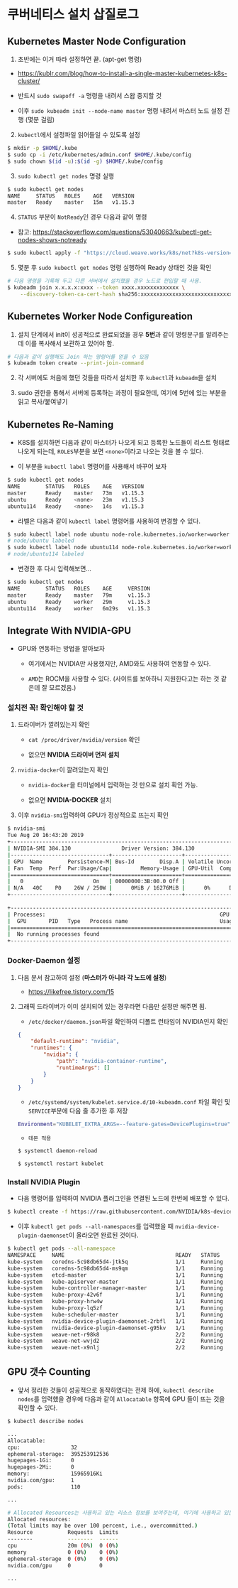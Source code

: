 # 쿠버네티스 설치 삽질로그

## Kubernetes Master Node Configuration

1. 초반에는 이거 따라 설정하면 끝. (apt-get 명령)

  - https://kublr.com/blog/how-to-install-a-single-master-kubernetes-k8s-cluster/
  
  - 반드시 `sudo swapoff -a` 명령을 내려서 스왑 중지할 것
  
  - 이후 `sudo kubeadm init --node-name master` 명령 내려서 마스터 노드 설정 진행 (몇분 걸림)

2. `kubectl`에서 설정파일 읽어들일 수 있도록 설정
```bash
$ mkdir -p $HOME/.kube
$ sudo cp -i /etc/kubernetes/admin.conf $HOME/.kube/config
$ sudo chown $(id -u):$(id -g) $HOME/.kube/config
```

3. `sudo kubectl get nodes` 명령 실행
```bash
$ sudo kubectl get nodes
NAME     STATUS   ROLES    AGE   VERSION
master   Ready    master   15m   v1.15.3
```

4. `STATUS` 부분이 `NotReady`인 경우 다음과 같이 명령
- 참고: https://stackoverflow.com/questions/53040663/kubectl-get-nodes-shows-notready
```bash
$ sudo kubectl apply -f "https://cloud.weave.works/k8s/net?k8s-version=$(sudo kubectl version | base64 | tr -d '\n')"
```

5. 몇분 후 `sudo kubectl get nodes` 명령 실행하여 Ready 상태인 것을 확인
```bash
# 다음 명령을 기록해 두고 다른 서버에서 설치했을 경우 노드로 편입할 때 사용.
$ kubeadm join x.x.x.x:xxxx --token xxxx.xxxxxxxxxxxxx \
    --discovery-token-ca-cert-hash sha256:xxxxxxxxxxxxxxxxxxxxxxxxxxxxxxxxxxxxxxxxxxxxxxxxxxxxxxxx
```

## Kubernetes Worker Node Configureation

1. 설치 단계에서 init이 성공적으로 완료되었을 경우 **5번**과 같이 명령문구를 알려주는데 이를 복사해서 보관하고 있어야 함.
```bash
# 다음과 같이 실행해도 Join 하는 명령어를 얻을 수 있음
$ kubeadm token create --print-join-command
```

2. 각 서버에도 처음에 했던 것들을 따라서 설치한 후 `kubectl`과 `kubeadm`을 설치

3. sudo 권한을 통해서 서버에 등록하는 과정이 필요한데, 여기에 5번에 있는 부분을 읽고 복사/붙여넣기

## Kubernetes Re-Naming 

- K8S를 설치하면 다음과 같이 마스터가 나오게 되고 등록한 노드들이 리스트 형태로 나오게 되는데, `ROLES`부분을 보면 `<none>`이라고 나오는 것을 볼 수 있다.

- 이 부분을 `kubectl label` 명령어를 사용해서 바꾸어 보자
```bash
$ sudo kubectl get nodes
NAME        STATUS   ROLES    AGE   VERSION
master      Ready    master   73m   v1.15.3
ubuntu      Ready    <none>   23m   v1.15.3
ubuntu114   Ready    <none>   14s   v1.15.3
```

- 라벨은 다음과 같이 `kubectl label` 명령어를 사용하여 변경할 수 있다.
```bash
$ sudo kubectl label node ubuntu node-role.kubernetes.io/worker=worker
# node/ubuntu labeled
$ sudo kubectl label node ubuntu114 node-role.kubernetes.io/worker=worker
# node/ubuntu114 labeled
```

- 변경한 후 다시 입력해보면...
```bash
$ sudo kubectl get nodes
NAME        STATUS   ROLES    AGE     VERSION
master      Ready    master   79m     v1.15.3
ubuntu      Ready    worker   29m     v1.15.3
ubuntu114   Ready    worker   6m29s   v1.15.3
```

## Integrate With NVIDIA-GPU

- GPU와 연동하는 방법을 알아보자

	- 여기에서는 NVIDIA만 사용했지만, AMD와도 사용하여 연동할 수 있다.

	- `AMD`는 ROCM을 사용할 수 있다. (사이트를 보아하니 지원한다고는 하는 것 같은데 잘 모르겠음.)

### 설치전 꼭! 확인해야 할 것

1. 드라이버가 깔려있는지 확인

	- `cat /proc/driver/nvidia/version` 확인

	- 없으면 **NVIDIA 드라이버 먼저 설치**

2. `nvidia-docker`이 깔려있는지 확인

	- `nvidia-docker`을 터미널에서 입력하는 것 만으로 설치 확인 가능.

	- 없으면 **NVIDIA-DOCKER** 설치

3. 이후 `nvidia-smi`입력하여 GPU가 정상적으로 뜨는지 확인
```bash
$ nvidia-smi
Tue Aug 20 16:43:20 2019       
+-----------------------------------------------------------------------------+
| NVIDIA-SMI 384.130                Driver Version: 384.130                   |
|-------------------------------+----------------------+----------------------+
| GPU  Name        Persistence-M| Bus-Id        Disp.A | Volatile Uncorr. ECC |
| Fan  Temp  Perf  Pwr:Usage/Cap|         Memory-Usage | GPU-Util  Compute M. |
|===============================+======================+======================|
|   0                      On   | 00000000:3B:00.0 Off |                    0 |
| N/A   40C    P0    26W / 250W |      0MiB / 16276MiB |      0%      Default |
+-------------------------------+----------------------+----------------------+
                                                                               
+-----------------------------------------------------------------------------+
| Processes:                                                       GPU Memory |
|  GPU       PID   Type   Process name                             Usage      |
|=============================================================================|
|  No running processes found                                                 |
+-----------------------------------------------------------------------------+

```

### Docker-Daemon 설정

1. 다음 문서 참고하여 설정 (**마스터가 아니라 각 노드에 설정**)

	- https://likefree.tistory.com/15

2. 그래픽 드라이버가 이미 설치되어 있는 경우라면 다음만 설정만 해주면 됨.

	- `/etc/docker/daemon.json`파일 확인하여 디폴트 런타임이 NVIDIA인지 확인
	```json
	{
	    "default-runtime": "nvidia",
		"runtimes": {
			"nvidia": {
				"path": "nvidia-container-runtime",
	            "runtimeArgs": []
	        }
	   	}
	}
	```

	- `/etc/systemd/system/kubelet.service.d/10-kubeadm.conf` 파일 확인 및 `SERVICE`부분에 다음 줄 추가한 후 저장
	```bash
	Environment="KUBELET_EXTRA_ARGS=--feature-gates=DevicePlugins=true"
	```

	- `데몬 적용`
	```bash
	$ systemctl daemon-reload
	
	$ systemctl restart kubelet
	```

### Install NVIDIA Plugin

- 다음 명령어를 입력하여 NVIDIA 플러그인을 연결된 노드에 한번에 배포할 수 있다.
```bash
$ kubectl create -f https://raw.githubusercontent.com/NVIDIA/k8s-device-plugin/1.0.0-beta/nvidia-device-plugin.yml
```

- 이후 `kubectl get pods --all-namespaces`를 입력했을 때 `nvidia-device-plugin-daemonset`이 올라오면 완료된 것이다.
```bash
$ kubectl get pods --all-namespace
NAMESPACE     NAME                                   READY   STATUS    RESTARTS   AGE
kube-system   coredns-5c98db65d4-jtk5q               1/1     Running   0          143m
kube-system   coredns-5c98db65d4-ms9qm               1/1     Running   0          143m
kube-system   etcd-master                            1/1     Running   0          142m
kube-system   kube-apiserver-master                  1/1     Running   0          142m
kube-system   kube-controller-manager-master         1/1     Running   0          142m
kube-system   kube-proxy-42v6f                       1/1     Running   0          143m
kube-system   kube-proxy-hrw4w                       1/1     Running   0          93m
kube-system   kube-proxy-lq5zf                       1/1     Running   1          70m
kube-system   kube-scheduler-master                  1/1     Running   0          142m
kube-system   nvidia-device-plugin-daemonset-2rbfl   1/1     Running   0          12m
kube-system   nvidia-device-plugin-daemonset-g95kv   1/1     Running   0          14m
kube-system   weave-net-r98k8                        2/2     Running   0          135m
kube-system   weave-net-wvjd2                        2/2     Running   0          93m
kube-system   weave-net-x9nlj                        2/2     Running   3          70m
```

## GPU 갯수 Counting

- 앞서 정리한 것들이 성공적으로 동작하였다는 전제 하에, `kubectl describe nodes`를 입력했을 경우에 다음과 같이 `Allocatable` 항목에 GPU 들이 뜨는 것을 확인할 수 있다.
```bash
$ kubectl describe nodes

...
Allocatable:
cpu:                32
ephemeral-storage:  395253912536
hugepages-1Gi:      0
hugepages-2Mi:      0
memory:             15965916Ki
nvidia.com/gpu:     1
pods:               110

...

# Allocated Resources는 사용하고 있는 리소스 정보를 보여주는데, 여기에 사용하고 있는 GPU의 갯수를 알려준다.
Allocated resources:
(Total limits may be over 100 percent, i.e., overcommitted.)
Resource           Requests  Limits
--------           --------  ------
cpu                20m (0%)  0 (0%)
memory             0 (0%)    0 (0%)
ephemeral-storage  0 (0%)    0 (0%)
nvidia.com/gpu     0         0

...
```
